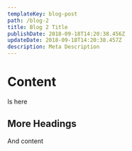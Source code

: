 ```yaml
---
templateKey: blog-post
path: /blog-2
title: Blog 2 Title
publishDate: 2018-09-18T14:20:38.456Z
updateDate: 2018-09-18T14:20:38.457Z
description: Meta Description
---
```

# Content
Is here
## More Headings
And content
